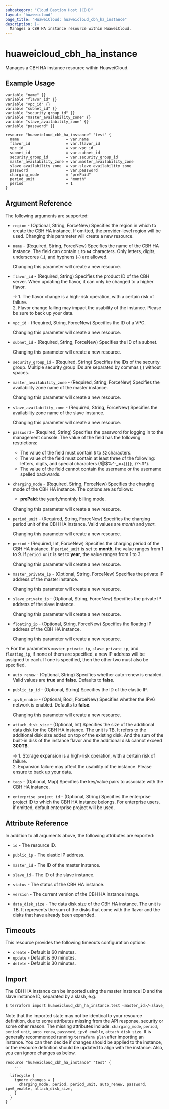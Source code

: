 ```yaml
---
subcategory: "Cloud Bastion Host (CBH)"
layout: "huaweicloud"
page_title: "HuaweiCloud: huaweicloud_cbh_ha_instance"
description: |-
  Manages a CBH HA instance resource within HuaweiCloud.
---
```


# huaweicloud_cbh_ha_instance

Manages a CBH HA instance resource within HuaweiCloud.

## Example Usage

```hcl
variable "name" {}
variable "flavor_id" {}
variable "vpc_id" {}
variable "subnet_id" {}
variable "security_group_id" {}
variable "master_availability_zone" {}
variable "slave_availability_zone" {}
variable "password" {}

resource "huaweicloud_cbh_ha_instance" "test" {
  name                     = var.name
  flavor_id                = var.flavor_id
  vpc_id                   = var.vpc_id
  subnet_id                = var.subnet_id
  security_group_id        = var.security_group_id
  master_availability_zone = var.master_availability_zone
  slave_availability_zone  = var.slave_availability_zone
  password                 = var.password
  charging_mode            = "prePaid"
  period_unit              = "month"
  period                   = 1
}
```

## Argument Reference

The following arguments are supported:

* `region` - (Optional, String, ForceNew) Specifies the region in which to create the CBH HA instance.
  If omitted, the provider-level region will be used. Changing this parameter will create a new resource.

* `name` - (Required, String, ForceNew) Specifies the name of the CBH HA instance. The field can contain `1` to `64`
  characters. Only letters, digits, underscores (_), and hyphens (-) are allowed.

  Changing this parameter will create a new resource.

* `flavor_id` - (Required, String) Specifies the product ID of the CBH server. When updating the flavor, it can only be
  changed to a higher flavor.

  -> 1. The flavor change is a high-risk operation, with a certain risk of failure.
  <br/>2. Flavor change failing may impact the usability of the instance. Please be sure to back up your data.

* `vpc_id` - (Required, String, ForceNew) Specifies the ID of a VPC.

  Changing this parameter will create a new resource.

* `subnet_id` - (Required, String, ForceNew) Specifies the ID of a subnet.

  Changing this parameter will create a new resource.

* `security_group_id` - (Required, String) Specifies the IDs of the security group. Multiple security group IDs are
  separated by commas (,) without spaces.

* `master_availability_zone` - (Required, String, ForceNew) Specifies the availability zone name of the master instance.

  Changing this parameter will create a new resource.

* `slave_availability_zone` - (Required, String, ForceNew) Specifies the availability zone name of the slave instance.

  Changing this parameter will create a new resource.

* `password` - (Required, String) Specifies the password for logging in to the management console. The value of the
  field has the following restrictions:
  + The value of the field must contain `8` to `32` characters.
  + The value of the field must contain at least three of the following: letters, digits, and special characters
    (!@$%^-_=+[{}]:,./?~#*).
  + The value of the field cannot contain the username or the username spelled backwards.

* `charging_mode` - (Required, String, ForceNew) Specifies the charging mode of the CBH HA instance.
  The options are as follows:
  + **prePaid**: the yearly/monthly billing mode.

  Changing this parameter will create a new resource.

* `period_unit` - (Required, String, ForceNew) Specifies the charging period unit of the CBH HA instance.
  Valid values are *month* and *year*.

  Changing this parameter will create a new resource.

* `period` - (Required, Int, ForceNew) Specifies the charging period of the CBH HA instance.
  If `period_unit` is set to **month**, the value ranges from 1 to 9.
  If `period_unit` is set to **year**, the value ranges from 1 to 3.

  Changing this parameter will create a new resource.

* `master_private_ip` - (Optional, String, ForceNew) Specifies the private IP address of the master instance.

  Changing this parameter will create a new resource.

* `slave_private_ip` - (Optional, String, ForceNew) Specifies the private IP address of the slave instance.

  Changing this parameter will create a new resource.

* `floating_ip` - (Optional, String, ForceNew) Specifies the floating IP address of the CBH HA instance.

  Changing this parameter will create a new resource.

-> For the parameters `master_private_ip`, `slave_private_ip`, and `floating_ip`, if none of them are specified,
  a new IP address will be assigned to each. If one is specified, then the other two must also be specified.

* `auto_renew` - (Optional, String) Specifies whether auto-renew is enabled.
  Valid values are **true** and **false**. Defaults to **false**.

* `public_ip_id` - (Optional, String) Specifies the ID of the elastic IP.

* `ipv6_enable` - (Optional, Bool, ForceNew) Specifies whether the IPv6 network is enabled. Defaults to **false**.

  Changing this parameter will create a new resource.

* `attach_disk_size` - (Optional, Int) Specifies the size of the additional data disk for the CBH HA instance.
  The unit is TB. It refers to the additional disk size added on top of the existing disk. And the sum of the built-in
  disk of the instance flavor and the additional disk cannot exceed **300TB**.

  -> 1. Storage expansion is a high-risk operation, with a certain risk of failure.
  <br/>2. Expansion failure may affect the usability of the instance. Please ensure to back up your data.

* `tags` - (Optional, Map) Specifies the key/value pairs to associate with the CBH HA instance.

* `enterprise_project_id` - (Optional, String) Specifies the enterprise project ID to which the CBH HA instance belongs.
  For enterprise users, if omitted, default enterprise project will be used.

## Attribute Reference

In addition to all arguments above, the following attributes are exported:

* `id` - The resource ID.

* `public_ip` - The elastic IP address.

* `master_id` - The ID of the master instance.

* `slave_id` - The ID of the slave instance.

* `status` - The status of the CBH HA instance.

* `version` - The current version of the CBH HA instance image.

* `data_disk_size` - The data disk size of the CBH HA instance. The unit is TB. It represents the sum of the
  disks that come with the flavor and the disks that have already been expanded.

## Timeouts

This resource provides the following timeouts configuration options:

* `create` - Default is 60 minutes.
* `update` - Default is 60 minutes.
* `delete` - Default is 30 minutes.

## Import

The CBH HA instance can be imported using the master instance ID and the slave instance ID, separated by a slash, e.g.

```bash
$ terraform import huaweicloud_cbh_ha_instance.test <master_id>/<slave_id>
```

Note that the imported state may not be identical to your resource definition, due to some attributes missing from the
API response, security or some other reason. The missing attributes include: `charging_mode`, `period`, `period_unit`,
`auto_renew`, `password`, `ipv6_enable`, `attach_disk_size`.
It is generally recommended running `terraform plan` after importing an instance.
You can then decide if changes should be applied to the instance, or the resource definition should be updated
to align with the instance. Also, you can ignore changes as below.

```
resource "huaweicloud_cbh_ha_instance" "test" {
    ...

  lifecycle {
    ignore_changes = [
      charging_mode, period, period_unit, auto_renew, password, ipv6_enable, attach_disk_size,
    ]
  }
}
```

